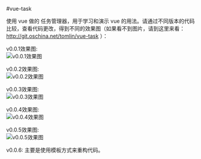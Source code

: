 #vue-task

使用 vue 做的 任务管理器，用于学习和演示 vue 的用法。请通过不同版本的代码比较，查看代码更改，得到不同的效果图（如果看不到图片，请到这里来看：http://git.oschina.net/tomlin/vue-task ）：

v0.0.1效果图:  
![v0.0.1效果图](http://git.oschina.net/uploads/images/2016/0525/173912_4645621e_11460.gif "v0.0.1效果图")

v0.0.2效果图:  
![v0.0.2效果图](http://git.oschina.net/uploads/images/2016/0525/174029_01554fab_11460.gif "v0.0.2效果图")

v0.0.3效果图:  
![v0.0.3效果图](http://git.oschina.net/uploads/images/2016/0525/174108_fb8e1273_11460.gif "v0.0.3效果图")

v0.0.4效果图:  
![v0.0.4效果图](http://git.oschina.net/uploads/images/2016/0525/174136_e494aea1_11460.gif "v0.0.4效果图")

v0.0.5效果图:  
![v0.0.5效果图](http://git.oschina.net/uploads/images/2016/0525/174220_b0bcfbb2_11460.gif "v0.0.5效果图")

v0.0.6: 主要是使用模板方式来重构代码。